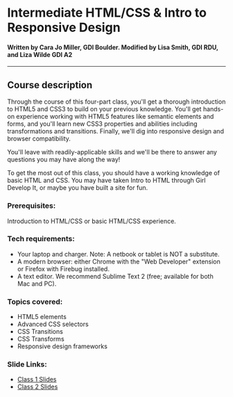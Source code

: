 Intermediate HTML/CSS &amp; Intro to Responsive Design
================================
#### Written by Cara Jo Miller, GDI Boulder. Modified by Lisa Smith, GDI RDU, and Liza Wilde GDI A2
---------------------
## Course description

Through the course of this four-part class, you'll get a thorough introduction to HTML5 and CSS3 to build on your previous knowledge. You'll get hands-on experience working with HTML5 features like semantic elements and forms, and you'll learn new CSS3 properties and abilities including transformations and transitions. Finally, we'll dig into responsive design and browser compatibility.

You'll leave with readily-applicable skills and we'll be there to answer any questions you may have along the way!

To get the most out of this class, you should have a working knowledge of basic HTML and CSS. You may have taken Intro to HTML through Girl Develop It, or maybe you have built a site for fun.

### Prerequisites:

Introduction to HTML/CSS or basic HTML/CSS experience.

### Tech requirements:

* Your laptop and charger. Note: A netbook or tablet is NOT a substitute.
* A modern browser: either Chrome with the "Web Developer" extension or Firefox with Firebug installed. 
* A text editor. We recommend Sublime Text 2 (free; available for both Mac and PC).

### Topics covered:

* HTML5 elements 
* Advanced CSS selectors
* CSS Transitions
* CSS Transforms
* Responsive design frameworks

### Slide Links:

* [Class 1 Slides](day1.html)
* [Class 2 Slides](day2.html)